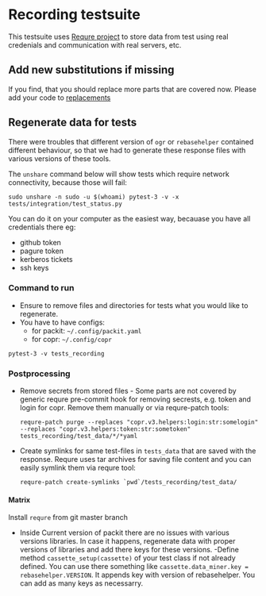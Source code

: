 # Recording testsuite

This testsuite uses [Requre project](https://github.com/packit/requre)
to store data from test using real credenials and communication with real
servers, etc.

## Add new substitutions if missing

If you find, that you should replace more parts that are covered now.
Please add your code to [replacements](https://github.com/packit/packit/tree/master/tests/testsuite_recording/replacements.py)

## Regenerate data for tests

There were troubles that different version of `ogr` or `rebasehelper`
contained different behaviour, so that we had to generate these response
files with various versions of these tools.

The `unshare` command below will show tests which require network connectivity, because those will fail:

```
sudo unshare -n sudo -u $(whoami) pytest-3 -v -x tests/integration/test_status.py
```

You can do it on your computer as the easiest way, becauase you have
all credentials there eg:

- github token
- pagure token
- kerberos tickets
- ssh keys

### Command to run

- Ensure to remove files and directories for tests what you would like to regenerate.
- You have to have configs:
  - for packit: `~/.config/packit.yaml`
  - for copr: `~/.config/copr`

```
pytest-3 -v tests_recording
```

### Postprocessing

- Remove secrets from stored files - Some parts are not covered by generic requre pre-commit hook for removing secrests, e.g. token and login for copr. Remove them manually or via requre-patch tools:
  ```
  requre-patch purge --replaces "copr.v3.helpers:login:str:somelogin" --replaces "copr.v3.helpers:token:str:sometoken" tests_recording/test_data/*/*yaml
  ```
- Create symlinks for same test-files in `tests_data` that are saved with the response. Requre uses tar archives for saving file content and you can easily symlink them via requre tool:
  ```
  requre-patch create-symlinks `pwd`/tests_recording/test_data/
  ```

#### Matrix

Install `requre` from git master branch

- Inside Current version of packit there are no issues with various versions libraries. In case it happens, regenerate data with proper versions of libraries and add there keys for these versions.
  -Define method `cassette_setup(cassette)` of your test class if not already defined. You can use there something like `cassette.data_miner.key = rebasehelper.VERSION`. It appends key with version of rebasehelper. You can add as many keys as necessarry.
